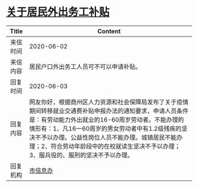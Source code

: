 # [关于居民外出务工补贴](http://www.shangluo.gov.cn/zmhd/ldxxxx.jsp?urltype=leadermail.LeaderMailContentUrl&wbtreeid=1112&leadermailid=5956)

| Title |                                                                                        Content                                                                                         |
|:-----:|----------------------------------------------------------------------------------------------------------------------------------------------------------------------------------------|
| 来信时间  | 2020-06-02                                                                                                                                                                             |
| 来信内容  | 居民户口外出务工人员可不可以申请补贴。                                                                                                                                                                    |
| 回复时间  | 2020-06-03                                                                                                                                                                             |
| 回复内容  | 网友你好，根据商州区人力资源和社会保障局发布了关于疫情期间转移就业交通费补贴申报办法的通知要求，申请人员条件是：有劳动能力外出就业的16-60周岁劳动者。不能办理的情形有：1、凡16一60周岁的男女劳动者中有1.2级残疾的坚决不予以办理。公益性岗位人员不能办理。城镇居民不能办理；2、符合劳动年龄段中的在校就读生坚决不予以办理；3、服兵役的、服刑的坚决不予以办理。 |
| 回复机构  | [市信息办](../../category/agencies/市信息办.md)                                                                                                                                                |